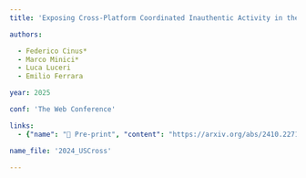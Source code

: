 ```yaml
---
title: 'Exposing Cross-Platform Coordinated Inauthentic Activity in the Run-Up to the 2024 US Election'

authors:

  - Federico Cinus*
  - Marco Minici*
  - Luca Luceri
  - Emilio Ferrara

year: 2025

conf: 'The Web Conference'

links:
  - {"name": "📄 Pre-print", "content": "https://arxiv.org/abs/2410.22716"}

name_file: '2024_USCross'

---
```



